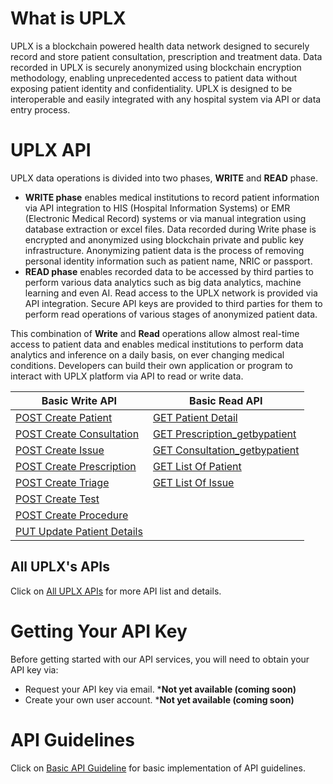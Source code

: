# What is UPLX
UPLX is a blockchain powered health data network designed to securely record and store patient consultation, prescription and treatment data. Data recorded in UPLX is securely anonymized using blockchain encryption methodology, enabling unprecedented access to patient data without exposing patient identity and confidentiality. UPLX is designed to be interoperable and easily integrated with any hospital system via API or data entry process.

# UPLX API
UPLX data operations is divided into two phases, **WRITE** and **READ** phase. 
* **WRITE phase** enables medical institutions to record patient information via API integration to HIS (Hospital Information Systems) or EMR (Electronic Medical Record) systems or via manual integration using database extraction or excel files. Data recorded during Write phase is encrypted and anonymized using blockchain private and public key infrastructure. Anonymizing patient data is the process of removing personal identity information such as patient name, NRIC or passport. 
* **READ phase** enables recorded data to be accessed by third parties to perform various data analytics such as big data analytics, machine learning and even AI. Read access to the UPLX network is provided via API integration. Secure API keys are provided to third parties for them to perform read operations of various stages of anonymized patient data.

This combination of **Write** and **Read** operations allow almost real-time access to patient data and enables medical institutions to perform data analytics and inference on a daily basis, on ever changing medical conditions. Developers can build their own application or program to interact with UPLX platform via API to read or write data.

| **Basic Write API** | **Basic Read API** |
| ------------- | ------------- |
| [POST Create Patient](https://github.com/LedgerX-Code/demoapi.uplx.io/wiki/POST--Create-Patient)  | [GET Patient Detail](https://github.com/LedgerXCode/demoapi.uplx.io/wiki/GET--Patient-Detail) |
| [POST Create Consultation](https://github.com/LedgerX-Code/demoapi.uplx.io/wiki/POST--Create-Consultation)  | [GET Prescription_getbypatient](https://github.com/LedgerX-Code/demoapi.uplx.io/wiki/GET--Prescription_getbypatient) |
| [POST Create Issue](https://github.com/LedgerX-Code/demoapi.uplx.io/wiki/POST--Create-Issue) | [GET Consultation_getbypatient](https://github.com/LedgerX-Code/demoapi.uplx.io/wiki/GET--Consultation_getbypatient)  |
| [POST Create Prescription](https://github.com/LedgerX-Code/demoapi.uplx.io/wiki/POST--Create-Prescription)  | [GET List Of Patient](https://github.com/LedgerX-Code/demoapi.uplx.io/wiki/GET--List-Of-Patient)  |
| [POST Create Triage](https://github.com/LedgerX-Code/UPLX-API/wiki/POST--Create-Triage)  | [GET List Of Issue](https://github.com/LedgerX-Code/demoapi.uplx.io/wiki/GET--List-Of-Issue)  |
| [POST Create Test](https://github.com/LedgerX-Code/UPLX-API/wiki/POST--Create-Test)  |  |
| [POST Create Procedure](https://github.com/LedgerX-Code/UPLX-API/wiki/POST--Create-Procedure) |   |
| [PUT Update Patient Details](https://github.com/LedgerX-Code/demoapi.uplx.io/wiki/PUT--Update-Patient-Details)  |   |

## All UPLX's APIs ##
Click on [All UPLX APIs](https://demoapi.uplx.io/swagger/index.html) for more API list and details.

# Getting Your API Key
Before getting started with our API services, you will need to obtain your API key via:
- Request your API key via email. ***Not yet available (coming soon)** 
- Create your own user account. ***Not yet available (coming soon)**

# API Guidelines
Click on [Basic API Guideline](https://github.com/LedgerX-Code/API-Guidelines) for basic implementation of API guidelines.








